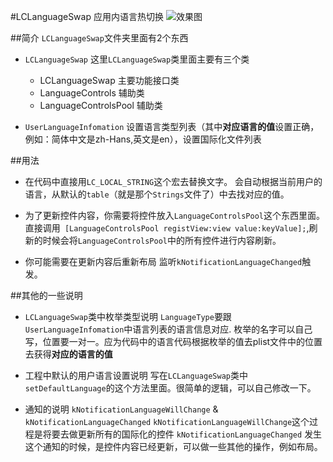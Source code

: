 #LCLanguageSwap
应用内语言热切换
![效果图](https://github.com/kkkelicheng/LCLanguageSwap/LCLanguageSwapDemo/Language_gif.gif)

##简介
`LCLanguageSwap`文件夹里面有2个东西
* `LCLanguageSwap`
这里`LCLanguageSwap`类里面主要有三个类
	*  LCLanguageSwap 主要功能接口类
	*  LanguageControls 辅助类
	*  LanguageControlsPool 辅助类

* `UserLanguageInfomation`
 设置语言类型列表（其中**对应语言的值**设置正确，例如：简体中文是zh-Hans,英文是en），设置国际化文件列表

##用法
* 在代码中直接用`LC_LOCAL_STRING`这个宏去替换文字。
 会自动根据当前用户的语言，从默认的`table`（就是那个`Strings`文件了）中去找对应的值。

* 为了更新控件内容，你需要将控件放入`LanguageControlsPool`这个东西里面。
 直接调用` [LanguageControlsPool registView:view value:keyValue];`,刷新的时候会将`LanguageControlsPool`中的所有控件进行内容刷新。

* 你可能需要在更新内容后重新布局
监听`kNotificationLanguageChanged`触发。


##其他的一些说明
* `LCLanguageSwap`类中枚举类型说明
`LanguageType`要跟`UserLanguageInfomation`中语言列表的语言信息对应.
 枚举的名字可以自己写，位置要一对一。应为代码中的语言代码根据枚举的值去plist文件中的位置去获得**对应的语言的值**

* 工程中默认的用户语言设置说明
写在`LCLanguageSwap`类中`setDefaultLanguage`的这个方法里面。很简单的逻辑，可以自己修改一下。

* 通知的说明
`kNotificationLanguageWillChange` & `kNotificationLanguageChanged`
`kNotificationLanguageWillChange`这个过程是将要去做更新所有的国际化的控件
`kNotificationLanguageChanged` 发生这个通知的时候，是控件内容已经更新，可以做一些其他的操作，例如布局。

